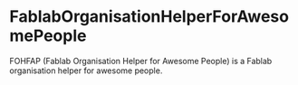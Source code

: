 # FablabOrganisationHelperForAwesomePeople
FOHFAP (Fablab Organisation Helper for Awesome People) is a Fablab organisation helper for awesome people.

